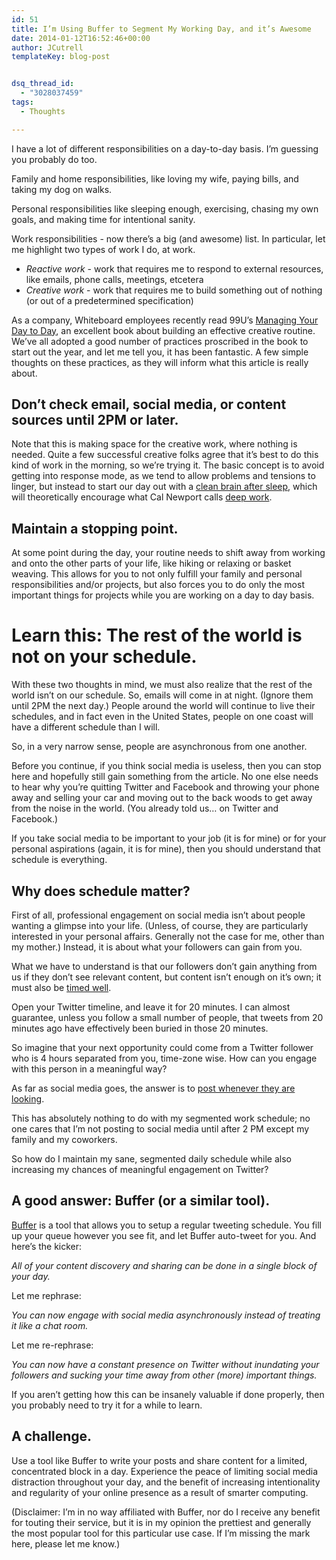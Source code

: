 ```yaml
---
id: 51
title: I’m Using Buffer to Segment My Working Day, and it’s Awesome
date: 2014-01-12T16:52:46+00:00
author: JCutrell
templateKey: blog-post


dsq_thread_id:
  - "3028037459"
tags:
  - Thoughts

---
```

<p>I have a lot of different responsibilities on a day-to-day basis. I’m guessing you probably do too.</p>

<p>Family and home responsibilities, like loving my wife, paying bills, and taking my dog on walks.</p>

<p>Personal responsibilities like sleeping enough, exercising, chasing my own goals, and making time for intentional sanity.</p>

<p>Work responsibilities - now there’s a big (and awesome) list. In particular, let me highlight two types of work I do, at work.</p>

<ul>
<li>
<em>Reactive work</em> - work that requires me to respond to external resources, like emails, phone calls, meetings, etcetera</li>
<li>
<em>Creative work</em> - work that requires me to build something out of nothing (or out of a predetermined specification)</li>
</ul>

<p>As a company, Whiteboard employees recently read 99U’s <a href="http://www.amazon.com/Manage-Your-Day-Day-Creative/dp/1477800670">Managing Your Day to Day</a>, an excellent book about building an effective creative routine. We’ve all adopted a good number of practices proscribed in the book to start out the year, and let me tell you, it has been fantastic. A few simple thoughts on these practices, as they will inform what this article is really about.</p>

<h2>Don’t check email, social media, or content sources until 2PM or later.</h2>

<p>Note that this is making space for the creative work, where nothing is needed. Quite a few successful creative folks agree that it’s best to do this kind of work in the morning, so we’re trying it. The basic concept is to avoid getting into response mode, as we tend to allow problems and tensions to linger, but instead to start our day out with a <a href="http://www.nytimes.com/2014/01/12/opinion/sunday/goodnight-sleep-clean.html">clean brain after sleep</a>, which will theoretically encourage what Cal Newport calls <a href="http://calnewport.com/blog/2012/11/21/knowledge-workers-are-bad-at-working-and-heres-what-to-do-about-it/">deep work</a>.</p>

<h2>Maintain a stopping point.</h2>

<p>At some point during the day, your routine needs to shift away from working and onto the other parts of your life, like hiking or relaxing or basket weaving. This allows for you to not only fulfill your family and personal responsibilities and/or projects, but also forces you to do only the most important things for projects while you are working on a day to day basis.</p>

<h1>Learn this: The rest of the world is not on your schedule.</h1>

<p>With these two thoughts in mind, we must also realize that the rest of the world isn’t on our schedule. So, emails will come in at night. (Ignore them until 2PM the next day.) People around the world will continue to live their schedules, and in fact even in the United States, people on one coast will have a different schedule than I will.</p>

<p>So, in a very narrow sense, people are asynchronous from one another.</p>

<p>Before you continue, if you think social media is useless, then you can stop here and hopefully still gain something from the article. No one else needs to hear why you’re quitting Twitter and Facebook and throwing your phone away and selling your car and moving out to the back woods to get away from the noise in the world. (You already told us… on Twitter and Facebook.)</p>

<p>If you take social media to be important to your job (it is for mine) or for your personal aspirations (again, it is for mine), then you should understand that schedule is everything.</p>

<h2>Why does schedule matter?</h2>

<p>First of all, professional engagement on social media isn’t about people wanting a glimpse into your life. (Unless, of course, they are particularly interested in your personal affairs. Generally not the case for me, other than my mother.) Instead, it is about what your followers can gain from you.</p>

<p>What we have to understand is that our followers don’t gain anything from us if they don’t see relevant content, but content isn’t enough on it’s own; it must also be <u>timed well</u>.</p>

<p>Open your Twitter timeline, and leave it for 20 minutes. I can almost guarantee, unless you follow a small number of people, that tweets from 20 minutes ago have effectively been buried in those 20 minutes.</p>

<p>So imagine that your next opportunity could come from a Twitter follower who is 4 hours separated from you, time-zone wise. How can you engage with this person in a meaningful way?</p>

<p>As far as social media goes, the answer is to <u>post whenever they are looking</u>.</p>

<p>This has absolutely nothing to do with my segmented work schedule; no one cares that I’m not posting to social media until after 2 PM except my family and my coworkers.</p>

<p>So how do I maintain my sane, segmented daily schedule while also increasing my chances of meaningful engagement on Twitter?</p>

<h2>A good answer: Buffer (or a similar tool).</h2>

<p><a href="http://bufferapp.com">Buffer</a> is a tool that allows you to setup a regular tweeting schedule. You fill up your queue however you see fit, and let Buffer auto-tweet for you. And here’s the kicker:</p>

<p><em>All of your content discovery and sharing can be done in a single block of your day.</em></p>

<p>Let me rephrase:</p>

<p><em>You can now engage with social media asynchronously instead of treating it like a chat room.</em></p>

<p>Let me re-rephrase:</p>

<p><em>You can now have a constant presence on Twitter without inundating your followers and sucking your time away from other (more) important things.</em></p>

<p>If you aren’t getting how this can be insanely valuable if done properly, then you probably need to try it for a while to learn.</p>

<h2>A challenge.</h2>

<p>Use a tool like Buffer to write your posts and share content for a limited, concentrated block in a day. Experience the peace of limiting social media distraction throughout your day, and the benefit of increasing intentionality and regularity of your online presence as a result of smarter computing.</p>

<p>(Disclaimer: I’m in no way affiliated with Buffer, nor do I receive any benefit for touting their service, but it is in my opinion the prettiest and generally the most popular tool for this particular use case. If I’m missing the mark here, please let me know.)</p>
